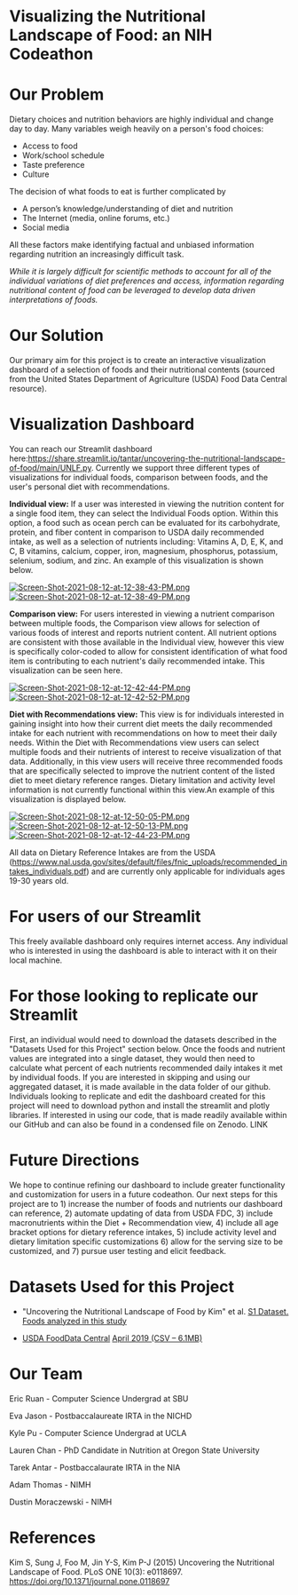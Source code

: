 # Visualizing the Nutritional Landscape of Food: an NIH Codeathon

# Our Problem 
Dietary choices and nutrition behaviors are highly individual and change day to day. Many variables weigh heavily on a person's food choices:
- Access to food
- Work/school schedule
- Taste preference
- Culture

The decision of what foods to eat is further complicated by
- A person’s knowledge/understanding of diet and nutrition
- The Internet (media, online forums, etc.)
- Social media

All these factors make identifying factual and unbiased information regarding nutrition an increasingly difficult task.

*While it is largely difficult for scientific methods to account for all of the individual variations of diet preferences and access, information regarding nutritional content of food can be leveraged to develop data driven interpretations of foods.*

# Our Solution

Our primary aim for this project is to create an interactive visualization dashboard of a selection of foods and their nutritional contents (sourced from the United States Department of Agriculture (USDA) Food Data Central resource). 

# Visualization Dashboard

You can reach our Streamlit dashboard here:https://share.streamlit.io/tantar/uncovering-the-nutritional-landscape-of-food/main/UNLF.py. Currently we support three different types of visualizations for individual foods, comparison between foods, and the user's personal diet with recommendations.  

**Individual view:** If a user was interested in viewing the nutrition content for a single food item, they can select the Individual Foods option. Within this option, a food such as ocean perch can be evaluated for its carbohydrate, protein, and fiber content in comparison to USDA daily recommended intake, as well as a selection of nutrients including: Vitamins A, D, E, K, and C, B vitamins, calcium, copper, iron, magnesium, phosphorus, potassium, selenium, sodium, and zinc. An example of this visualization is shown below.

[![Screen-Shot-2021-08-12-at-12-38-43-PM.png](https://i.postimg.cc/Cx2TT1wk/Screen-Shot-2021-08-12-at-12-38-43-PM.png)](https://postimg.cc/Bj2w2JLn)
[![Screen-Shot-2021-08-12-at-12-38-49-PM.png](https://i.postimg.cc/dtQzhd1G/Screen-Shot-2021-08-12-at-12-38-49-PM.png)](https://postimg.cc/Lh7y7Jjs)

**Comparison view:** For users interested in viewing a nutrient comparison between multiple foods, the Comparison view allows for selection of various foods of interest and reports nutrient content. All nutrient options are consistent with those available in the Individual view, however this view is specifically color-coded to allow for consistent identification of what food item is contributing to each nutrient's daily recommended intake. This visualization can be seen here.

[![Screen-Shot-2021-08-12-at-12-42-44-PM.png](https://i.postimg.cc/J0pYN6nZ/Screen-Shot-2021-08-12-at-12-42-44-PM.png)](https://postimg.cc/7JTNDNSZ)
[![Screen-Shot-2021-08-12-at-12-42-52-PM.png](https://i.postimg.cc/HW66PNY7/Screen-Shot-2021-08-12-at-12-42-52-PM.png)](https://postimg.cc/bd20Z32z)

**Diet with Recommendations view:** This view is for individuals interested in gaining insight into how their current diet meets the daily recommended intake for each nutrient with recommendations on how to meet their daily needs. Within the Diet with Recommendations view users can select multiple foods and their nutrients of interest to receive visualization of that data. Additionally, in this view users will receive three recommended foods that are specifically selected to improve the nutrient content of the listed diet to meet dietary reference ranges. Dietary limitation and activity level information is not currently functional within this view.An example of this visualization is displayed below. 


[![Screen-Shot-2021-08-12-at-12-50-05-PM.png](https://i.postimg.cc/QdmgH9FK/Screen-Shot-2021-08-12-at-12-50-05-PM.png)](https://postimg.cc/bZGS5vHq)
[![Screen-Shot-2021-08-12-at-12-50-13-PM.png](https://i.postimg.cc/XJG9HsQ9/Screen-Shot-2021-08-12-at-12-50-13-PM.png)](https://postimg.cc/zbNL3Fmf)
[![Screen-Shot-2021-08-12-at-12-44-23-PM.png](https://i.postimg.cc/9z3RnVrh/Screen-Shot-2021-08-12-at-12-44-23-PM.png)](https://postimg.cc/9wpQD6d8)

All data on Dietary Reference Intakes are from the USDA (https://www.nal.usda.gov/sites/default/files/fnic_uploads/recommended_intakes_individuals.pdf) and are currently only applicable for individuals ages 19-30 years old. 


# For users of our Streamlit
This freely available dashboard only requires internet access. Any individual who is interested in using the dashboard is able to interact with it on their local machine.

# For those looking to replicate our Streamlit
First, an individual would need to download the datasets described in the "Datasets Used for this Project" section below. Once the foods and nutrient values are integrated into a single dataset, they would then need to calculate what percent of each nutrients recommended daily intakes it met by individual foods. If you are interested in skipping and using our aggregated dataset, it is made available in the data folder of our github. Individuals looking to replicate and edit the dashboard created for this project will need to download python and install the streamlit and plotly libraries. If interested in using our code, that is made readily available within our GitHub and can also be found in a condensed file on Zenodo. LINK

# Future Directions
We hope to continue refining our dashboard to include greater functionality and customization for users in a future codeathon. Our next steps for this project are to 1) increase the number of foods and nutrients our dashboard can reference, 2) automate updating of data from USDA FDC, 3) include macronutrients within the Diet + Recommendation view, 4) include all age bracket options for dietary reference intakes, 5) include activity level and dietary limitation specific customizations 6) allow for the serving size to be customized, and 7) pursue user testing and elicit feedback. 

# Datasets Used for this Project
- "Uncovering the Nutritional Landscape of Food by Kim" et al. [S1 Dataset. Foods analyzed in this study](https://journals.plos.org/plosone/article?id=10.1371/journal.pone.0118697#references)

- [USDA FoodData Central](https://fdc.nal.usda.gov/download-datasets.html) [April 2019 (CSV – 6.1MB)](https://fdc.nal.usda.gov/fdc-datasets/FoodData_Central_sr_legacy_food_csv_%202019-04-02.zip)

# Our Team
Eric Ruan - Computer Science Undergrad at SBU

Eva Jason - Postbaccalaureate IRTA in the NICHD

Kyle Pu - Computer Science Undergrad at UCLA

Lauren Chan - PhD Candidate in Nutrition at Oregon State University

Tarek Antar - Postbaccalaurate IRTA in the NIA

Adam Thomas - NIMH

Dustin Moraczewski - NIMH

# References

Kim S, Sung J, Foo M, Jin Y-S, Kim P-J (2015) Uncovering the Nutritional Landscape of Food. PLoS ONE 10(3): e0118697. https://doi.org/10.1371/journal.pone.0118697


